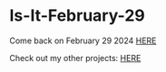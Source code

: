 # Is-It-February-29

Come back on February 29 2024 [HERE](https://Is-It-February-29.ronald-luo.repl.co)

Check out my other projects: [HERE](https://www.ronald-luo.com/100-websites/)
